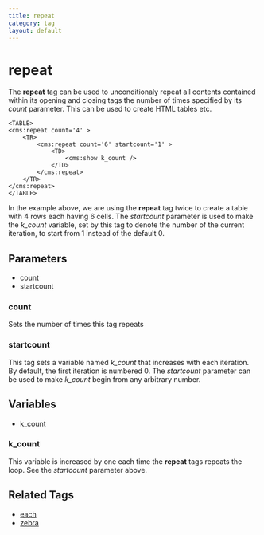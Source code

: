 ```yaml
---
title: repeat
category: tag
layout: default
---
```


# repeat

The **repeat** tag can be used to unconditionaly repeat all contents contained within its opening and closing tags the number of times specified by its _count_ parameter. This can be used to create HTML tables etc.

```
<TABLE>
<cms:repeat count='4' >
    <TR>
        <cms:repeat count='6' startcount='1' >
            <TD>
                <cms:show k_count />
            </TD>
        </cms:repeat>
    </TR>
</cms:repeat>
</TABLE>
```

In the example above, we are using the **repeat** tag twice to create a table with 4 rows each having 6 cells. The _startcount_ parameter is used to make the *k\_count* variable, set by this tag to denote the number of the current iteration, to start from 1 instead of the default 0\.

## Parameters

*   count
*   startcount

### count

Sets the number of times this tag repeats

### startcount

This tag sets a variable named *k\_count* that increases with each iteration. By default, the first iteration is numbered 0\. The _startcount_ parameter can be used to make *k\_count* begin from any arbitrary number.

## Variables

*   k\_count

### k_count

This variable is increased by one each time the **repeat** tags repeats the loop. See the _startcount_ parameter above.

## Related Tags

*   [each](../each.html)
*   [zebra](../zebra.html)
